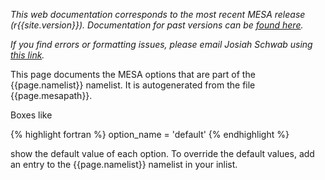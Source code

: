 *This web documentation corresponds to the most recent MESA release
(r{{site.version}}).  Documentation for past versions can be
[found here][docs].*

[docs]:docs.html

*If you find errors or formatting issues, please email Josiah Schwab
using [this link][jwschwab].*

[jwschwab]:mailto:jwschwab@berkeley.edu?subject=[MESA%20Docs%20Cleanup]

This page documents the MESA options that are part of the
{{page.namelist}} namelist.  It is autogenerated from the file
{{page.mesapath}}.

Boxes like

{% highlight fortran %}
option_name = 'default'
{% endhighlight %}

show the default value of each option.  To override the default
values, add an entry to the {{page.namelist}} namelist in your inlist.

<div id="toc-container"></div>
